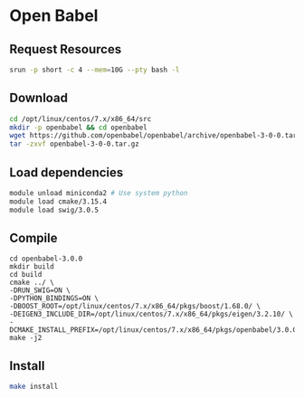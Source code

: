 # Open Babel

## Request Resources

```bash
srun -p short -c 4 --mem=10G --pty bash -l
```

## Download

```bash
cd /opt/linux/centos/7.x/x86_64/src
mkdir -p openbabel && cd openbabel
wget https://github.com/openbabel/openbabel/archive/openbabel-3-0-0.tar.gz
tar -zxvf openbabel-3-0-0.tar.gz
```

## Load dependencies

```bash
module unload miniconda2 # Use system python
module load cmake/3.15.4
module load swig/3.0.5
```

## Compile

```
cd openbabel-3.0.0
mkdir build
cd build
cmake ../ \
-DRUN_SWIG=ON \
-DPYTHON_BINDINGS=ON \
-DBOOST_ROOT=/opt/linux/centos/7.x/x86_64/pkgs/boost/1.68.0/ \
-DEIGEN3_INCLUDE_DIR=/opt/linux/centos/7.x/x86_64/pkgs/eigen/3.2.10/ \
-DCMAKE_INSTALL_PREFIX=/opt/linux/centos/7.x/x86_64/pkgs/openbabel/3.0.0
make -j2
```

## Install

```bash
make install
```
